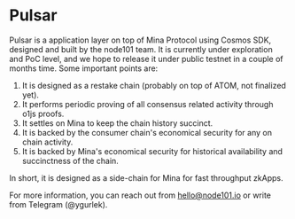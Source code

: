 # Pulsar

Pulsar is a application layer on top of Mina Protocol using Cosmos SDK, designed and built by the node101 team. It is currently under exploration and PoC level, and we hope to release it under public testnet in a couple of months time. Some important points are:

1. It is designed as a restake chain (probably on top of ATOM, not finalized yet).
2. It performs periodic proving of all consensus related activity through o1js proofs.
3. It settles on Mina to keep the chain history succinct.
4. It is backed by the consumer chain's economical security for any on chain activity.
5. It is backed by Mina's economical security for historical availability and succinctness of the chain.

In short, it is designed as a side-chain for Mina for fast throughput zkApps.

For more information, you can reach out from [hello@node101.io](mailto:hello@node101.io) or write from Telegram (@ygurlek).
